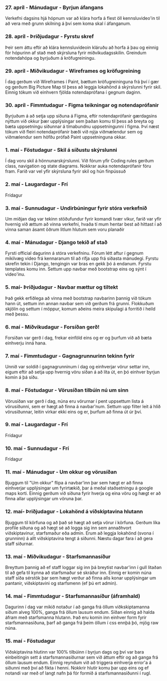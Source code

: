 ### 27. apríl - Mánudagur - Byrjun áfangans
Verkefni dagsins hjá hópnum var að klára horfa á flest öll kennsluvideo'in til að vera með grunn skilning á því sem koma skal í áfanganum.

### 28. apríl - Þriðjudagur - Fyrstu skref
Þeir sem áttu eftir að klára kennsluvideoin kláruðu að horfa á þau og einnig fór hópurinn af stað með skýrsluna fyrir miðvikudagsskilin. Greindum notendahópa og byrjuðum á kröfugreiningu.

### 29. apríl - Miðvikudagur - Wireframes og kröfugreining
Í dag gerðum við Wireframes í Paint, bættum kröfugreininguna frá því í gær og gerðum Big Picture Map til þess að leggja lokahönd á skýrslunni fyrir skil. Einnig tókum við einhvern fjölda notendaprófana í gegnum daginn.

### 30. apríl - Fimmtudagur - Figma teikningar og notendaprófanir
Byrjuðum á að setja upp síðuna á Figma, eftir notendaprófanir gærdagsins nýttum við okkur þær upplýsingar sem þaðan komu til þess að breyta og bæta uppsetningu síðunnar á tímabundnu uppsetningunni í figma. Því næst tókum við fleiri notendaprófanir bæði við nýja viðmælendur sem og viðmælendur sem höfðu prófað Paint uppsetninguna okkar.

### 1. maí - Föstudagur - Skil á síðustu skýrslunni
Í dag voru skil á hönnunarskýrslunni. Við fórum yfir Coding rules gerðum class, navigation og state diagrams. Nokkrar auka notendaprófanir fóru fram. Farið var vel yfir skýrsluna fyrir skil og hún fínpússuð

### 2. maí - Laugardagur - Frí
Frídagur

### 3. maí - Sunnudagur - Undirbúningur fyrir stóra verkefnið
Um miðjan dag var tekinn stöðufundur fyrir komandi tvær vikur, farið var yfir hvernig við ættum að vinna verkefni, hvaða tí
mum hentar best að hittast í að vinna saman ásamt öðrum litlum hlutum sem voru planaðir

### 4. maí - Mánudagur - Django tekið af stað
Fyrsti official dagurinn á stóra verkefninu. Fórum létt aftur í gegnum mikilvæg video frá kennaranum til að rifja upp frá síðasta mánudegi. Fyrstu skrefin tekin í Django, tengingin var bras en gekk þó á endanum. Fyrstu templates komu inn. Settum upp navbar með bootstrap eins og sýnt í video'inu.

### 5. maí- Þriðjudagur - Navbar mættur og tiltekt
Það gekk erfiðlega að vinna með bootstrap navbarinn þannig við tókum hann út, settum inn annan navbar sem við gerðum frá grunni. Flokkuðum skjölin og settum í möppur, komum aðeins meira skipulagi á forritið í heild með þessu.

### 6. maí - Miðvikudagur - Forsíðan gerð!
Forsíðan var gerð í dag, frekar einföld eins og er og þurfum við að bæta einhverju inná hana.

### 7. maí - Fimmtudagur - Gagnagrunnurinn tekinn fyrir
Unnið var soldið í gagnagrunninum í dag og einhverjar vörur settar inn, eigum eftir að setja upp hvernig vöru síðan á að líta út, en þó einhver byrjun komin á þá síðu.

### 8. maí - Föstudagur - Vörusíðan tilbúin nú um sinn
Vörusíðan var gerð í dag, núna eru vörurnar í pent uppsettum lista á vörusíðunni, sem er hægt að finna á navbar'num. Settum upp filter leit á hlið vörusíðunnar, leitin virkar ekki eins og er, þurfum að finna út úr því.

### 9. maí - Laugardagur - Frí
Frídagur

### 10. maí - Sunnudagur - Frí
Frídagur

### 11. maí - Mánudagur - Um okkur og vörusíðan
Bjuggum til "Um okkur" flipa á navbar'inn þar sem hægt er að finna einhverjar upplýsingar um fyrirtækið, þar á meðal staðsetningu á google maps korti. Einnig gerðum við síðuna fyrir hverja og eina vöru og hægt er að finna allar upplýsingar um vöruna þar.

### 12. maí- Þriðjudagur - Lokahönd á viðskiptavina hlutann
Bjuggum til körfuna og að það sé hægt að setja vörur í körfuna. Gerðum líka profile síðuna og að hægt sé að logga sig inn sem annaðhvort viðskiptavinur, starfsmaður eða admin. Erum að leggja lokahönd (svona í grunninn) á allt viðskiptavina tengt á síðunni. Næstu dagar fara í að gera staff síðurnar.

### 13. maí - Miðvikudagur - Starfsmannasíður
Breyttum þannig að ef staff loggar sig inn þá breytist navbar'inn í gull litaðan til að gefa til kynna að starfsmaður sé skráður inn. Einnig er komin núna staff síða sérstök þar sem hægt verður að finna alls konar upplýsingar um pantanir, viðskiptavini og starfsmenn (ef þú ert admin).

### 14. maí - Fimmtudagur - Starfsmannasíður (áframhald)
Dagurinn í dag var mikið notaður í að ganga frá öllum viðkskiptamanna síðum alveg 100%, ganga frá öllum lausum endum. Síðan einnig að halda áfram með starfsmanna hlutann. Það eru komin inn einhver form fyrir starfsmannasíðuna, þarf að ganga frá þeim öllum í css ennþá þó, mjög raw núna. 

### 15. maí - Föstudagur
Viðskiptavina hlutinn var 100% tilbúinn í byrjun dags og því var bara einbeitingin sett á starfsmannasíðurnar sem við áttum eftir og að ganga frá öllum lausum endum. Einnig reyndum við að triggera einhverja error'a á síðunni með því að fikta í henni. Nokkrir hlutir komu þar upp eins og ef notandi var með of langt nafn þá fór formið á starfsmannasíðunni í rugl.
